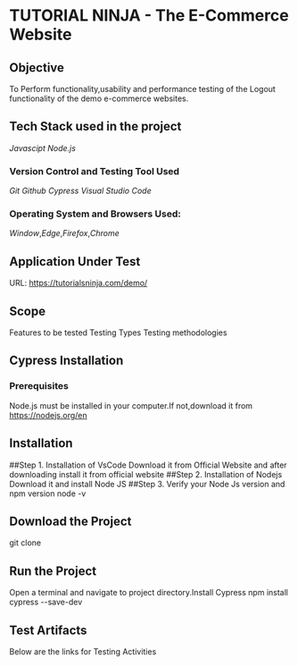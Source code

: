 # TUTORIAL NINJA - The E-Commerce Website
## Objective
To Perform functionality,usability and performance testing of the Logout functionality of the demo e-commerce websites.
## Tech Stack used in the project
 _Javascipt_
 _Node.js_
### Version Control and Testing Tool Used
 _Git_
 _Github_
 _Cypress_
 _Visual Studio Code_
### Operating System and Browsers Used:
_Window_,_Edge_,_Firefox_,_Chrome_
## Application Under Test
URL: https://tutorialsninja.com/demo/ 
## Scope
 Features to be tested
 Testing Types
 Testing methodologies
## Cypress Installation
### Prerequisites
Node.js must be installed in your computer.If not,download it from  https://nodejs.org/en 
## Installation
##Step 1. Installation of VsCode
 Download it from Official Website and after downloading install it from official website
 ##Step 2. Installation of Nodejs
 Download it and install Node JS
##Step 3. Verify your Node Js version and npm version
 node -v
## Download the Project
git clone
## Run the Project
Open a terminal and navigate to project directory.Install Cypress
npm install cypress --save-dev
## Test Artifacts
Below are the links for Testing Activities




